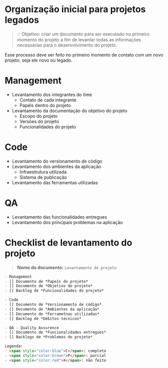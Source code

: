 # Organização inicial para projetos legados

> 💡 Objetivo: criar um documento para ser executado no primeiro momento do projeto a fim de levantar todas as informações necessárias para o desenvolvimento do projeto.

Esse processo deve ser feito no primeiro momento de contato com um novo projeto, seja ele novo ou legado.

# Management

- Levantamento dos integrantes do time
  - Contato de cada integrante
  - Papéis dentro do projeto
- Levantamento da documentação do objetivo do projeto
  - Escopo do projeto
  - Versões do projeto
  -  Funcionalidades do projeto

# Code

- Levantamento do versionamento de código
- Levantamento dos ambientes da aplicação
  - Infraestrutura utilizada
  - Sistema de publicação
- Levantamento das ferramentas utilizadas

# QA

- Levantamento das funcionalidades entregues
- Levantamento dos principais problemas na aplicação

# Checklist de levantamento do projeto

> **Nome do documento:** `Levantamento do projeto`

```md
- Management
- [] Documento de *Papeís do projeto*
- [] Documento de *Objetivo do projeto*
- [] Backlog de *Funcionalidades do projeto*

- Code
- [] Documento de *Versionamento de código*
- [] Documento de *Ambientes da aplicação*
- [] Documento de *Ferrametnas utilizadas*
- [] Backlog de *Débitos técnicos*

- QA - Quality Assurence
- [] Documento de *Funcionalidades entregues*
- [] Backlogs de *Problemas do projeto*

Legenda:
- <span style="color:blue">C</span>: completo
- <span style="color:brown">P</span>: parcial
- <span style="color:red">X</span>: não feito
```